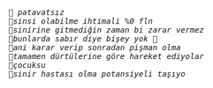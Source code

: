 <style>
@font-face {
  font-family: 'Exotic Icons';
  src: url('exotic-icons.woff') format('woff');
}

.exotic-symbol-font {
    position: relative;
    top: 1px;
    display: inline-block;
    font-family: 'Exotic Icons';
    font-style: normal;
    font-weight: normal;
    line-height: 1;

    -webkit-font-smoothing: antialiased;
    -moz-osx-font-smoothing: grayscale;
}
</style>

<i style="font-family: monospace;"></span> patavatsız  
 sinsi olabilme ihtimali %0 fln  
 sinirine gitmediğin zaman bi zarar vermez  
 bunlarda sabır diye bişey yok 🤠  
 ani karar verip sonradan pişman olma  
 tamamen dürtülerine göre hareket ediyolar  
 çocuksu  
 sinir hastası olma potansiyeli taşıyo